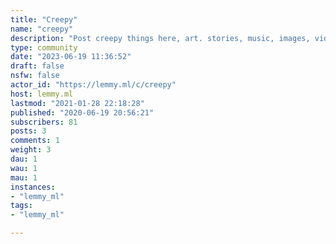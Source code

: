 ```yaml
---
title: "Creepy" 
name: "creepy"
description: "Post creepy things here, art. stories, music, images, videos, and movies. Anything creepy belongs. mark NSFW stuff NSFW."
type: community
date: "2023-06-19 11:36:52"
draft: false
nsfw: false
actor_id: "https://lemmy.ml/c/creepy"
host: lemmy.ml
lastmod: "2021-01-28 22:18:28"
published: "2020-06-19 20:56:21"
subscribers: 81
posts: 3
comments: 1
weight: 3
dau: 1
wau: 1
mau: 1
instances:
- "lemmy_ml"
tags: 
- "lemmy_ml"

---
```

